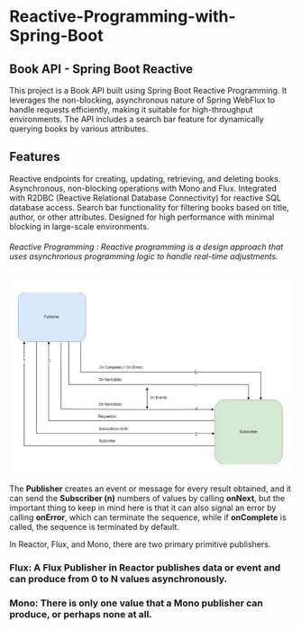 ﻿# Reactive-Programming-with-Spring-Boot

## Book API - Spring Boot Reactive
This project is a Book API built using Spring Boot Reactive Programming. It leverages the non-blocking, asynchronous nature of Spring WebFlux to handle requests efficiently, making it suitable for high-throughput environments. The API includes a search bar feature for dynamically querying books by various attributes.

## Features
Reactive endpoints for creating, updating, retrieving, and deleting books.
Asynchronous, non-blocking operations with Mono and Flux.
Integrated with R2DBC (Reactive Relational Database Connectivity) for reactive SQL database access.
Search bar functionality for filtering books based on title, author, or other attributes.
Designed for high performance with minimal blocking in large-scale environments.


###### Reactive Programming : Reactive programming is a design approach that uses asynchronous programming logic to handle real-time adjustments.

![Reactive Programming Diagram](image.png)

The  **Publisher** creates an event or message for every result obtained, and it can send the **Subscriber (n)** numbers of values by calling **onNext**, but the important thing to keep in mind here is that it can also signal an error by calling **onError**, which can terminate the sequence, while if **onComplete** is called, the sequence is terminated by default.

In Reactor, Flux, and Mono, there are two primary primitive publishers.

### Flux: A Flux Publisher in Reactor publishes data or event and can produce from 0 to N values asynchronously.

### Mono: There is only one value that a Mono publisher can produce, or perhaps none at all.
